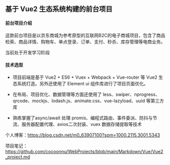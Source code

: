 ## 基于 Vue2  生态系统构建的前台项目



#### 前台项目介绍

这款前台项目是以京东商城为参考原型的互联网B2C的电子商城项目，包含了商品检索、商品详情、购物车、单点登录、订单、支付、秒杀、库存管理等电商业务。

当前处于开发学习阶段



#### 技术选型

- 项目前端是基于 Vue2 + ES6 + Vuex + Webpack + Vue-router 等 Vue2 生态系统打造。另外还使用了 Element ui 组件库进行了项目页面优化。



- 在布局、项目优化、数据管理等方面还使用了 less、swiper、nprogress、qrcode、mockjs、lodash.js、animate.css、vue-lazyload、uuid 等第三方库



- 熟练掌握了async/await 处理 promis、编程式路由、事件委派、防抖与节流、服务器配置代理、axios二次封装、vuex 数据存储提取等技术





个人博客：https://blog.csdn.net/m0_63907100?spm=1000.2115.3001.5343



项目笔记：https://github.com/cocoonnu/WebProjects/blob/main/Markdown/Vue/Vue2_project.md



